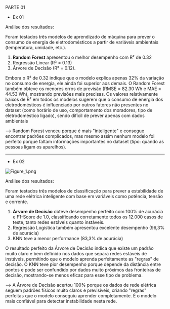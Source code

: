 PARTE 01 


- Ex 01

Análise dos resultados:

Foram testados três modelos de aprendizado de máquina para prever o consumo de energia de eletrodomésticos a partir de variáveis ambientais (temperatura, umidade, etc.). 

1. **Random Forest** apresentou o melhor desempenho com R² de 0.32
2.  Regressão Linear (R² = 0.13)
3.  Árvore de Decisão (R² = 0.12).

Embora o R² de 0.32 indique que o modelo explica apenas 32% da variação no consumo de energia, ele ainda foi superior aos demais. 
O Random Forest também obteve os menores erros de previsão (RMSE = 82.30 Wh e MAE = 44.53 Wh), mostrando previsões mais precisas.
Os valores relativamente baixos de R² em todos os modelos sugerem que o consumo de energia dos eletrodomésticos é influenciado por 
outros fatores não presentes no dataset (como horário de uso, comportamento dos moradores, tipo de eletrodoméstico ligado), sendo difícil de prever apenas com dados ambientais

--> Random Forest venceu porque é mais "inteligente" e consegue encontrar padrões complicados, mas mesmo assim nenhum modelo 
foi perfeito porque faltam informações importantes no dataset (tipo: quando as pessoas ligam os aparelhos).

----------------------------------------------------------------------------------------------------------------------------------------------------------------------------------------

- Ex 02

![Figure_1.png](attachment:1d07abac-b36a-4d20-9cb6-096682ab6953:Figure_1.png)

Análise dos resultados: 

Foram testados três modelos de classificação para prever a estabilidade de uma rede elétrica inteligente com base em variáveis como potência, tensão e corrente. 

1. **Árvore de Decisão** obteve desempenho perfeito com 100% de acurácia e F1-Score de 1.0, classificando corretamente todos os 12.000 casos de teste, tanto redes estáveis quanto instáveis. 
2. Regressão Logística também apresentou excelente desempenho (96,3% de acurácia)
3. KNN teve a menor performance (83,3% de acurácia)
 
O resultado perfeito da Árvore de Decisão indica que existe um padrão muito claro e bem definido nos dados que separa redes estáveis de instáveis, permitindo que o modelo aprenda perfeitamente as 
"regras" de decisão. O KNN teve pior desempenho porque depende da distância entre pontos e pode ser confundido por dados muito próximos das fronteiras de decisão, 
mostrando-se menos eficaz para esse tipo de problema.

--> A Árvore de Decisão acertou 100% porque os dados de rede elétrica seguem padrões físicos muito claros e previsíveis, criando "regras" perfeitas que o modelo conseguiu aprender completamente. 
É o modelo mais confiável para detectar instabilidade nesta rede.

